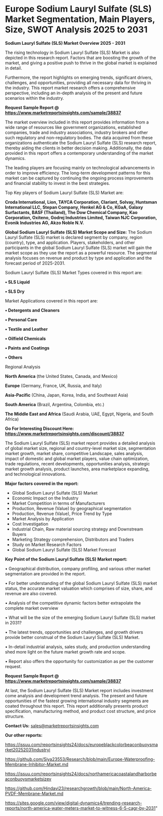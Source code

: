 # Europe Sodium Lauryl Sulfate (SLS) Market Segmentation, Main Players, Size, SWOT Analysis 2025 to 2031

<Strong> Sodium Lauryl Sulfate (SLS) Market Overview 2025 - 2031</strong>

The rising technology in Sodium Lauryl Sulfate (SLS) Market is also depicted in this research report. Factors that are boosting the growth of the market, and giving a positive push to thrive in the global market is explained in detail.

Furthermore, the report highlights on emerging trends, significant drivers, challenges, and opportunities, providing all necessary data for thriving in the industry. This report market research offers a comprehensive perspective, including an in-depth analysis of the present and future scenarios within the industry.

<strong>Request Sample Report @ <a href=https://www.marketreportsinsights.com/sample/38837>https://www.marketreportsinsights.com/sample/38837</a></strong>

The market overview included in this report provides information from a wide range of resources like government organizations, established companies, trade and industry associations, industry brokers and other such regulatory and non-regulatory bodies. The data acquired from these organizations authenticate the Sodium Lauryl Sulfate (SLS) research report, thereby aiding the clients in better decision making. Additionally, the data provided in this report offers a contemporary understanding of the market dynamics.

The leading players are focusing mainly on technological advancements in order to improve efficiency. The long-term development patterns for this market can be captured by continuing the ongoing process improvements and financial stability to invest in the best strategies.

Top Key players of Sodium Lauryl Sulfate (SLS) Market are:

<strong>Croda International, Lion, TAYCA Corporation, Clariant, Solvay, Huntsman International LLC, Stepan Company, Henkel AG & Co, KGaA, Galaxy Surfactants, BASF (Thailand), The Dow Chemical Company, Kao Corporation, Oxiteno, Godrej Industries Limited, Taiwan NJC Corporation, Evonik Industries AG, Akzo Noble N.V.</strong>

<strong><b>Global Sodium Lauryl Sulfate (SLS) Market Scope and Size:</b></strong>
The Sodium Lauryl Sulfate (SLS) market is declared segment by company, region (country), type, and application. Players, stakeholders, and other participants in the global Sodium Lauryl Sulfate (SLS) market will gain the market scope as they use the report as a powerful resource. The segmental analysis focuses on revenue and product by type and application and the forecast period of 2025-2031.

Sodium Lauryl Sulfate (SLS) Market Types covered in this report are:

<strong>•  SLS Liquid

•  SLS Dry</strong>

Market Applications covered in this report are:

<strong>•  Detergents and Cleaners

•  Personal Care

•  Textile and Leather

•  Oilfield Chemicals

•  Paints and Coatings

•  Others</strong> 

Regional Analysis

<strong>North America</strong> (the United States, Canada, and Mexico)

<strong>Europe</strong> (Germany, France, UK, Russia, and Italy)

<strong>Asia-Pacific</strong> (China, Japan, Korea, India, and Southeast Asia)

<strong>South America</strong> (Brazil, Argentina, Colombia, etc.)

<strong>The Middle East and Africa</strong> (Saudi Arabia, UAE, Egypt, Nigeria, and South Africa)

<strong>Go For Interesting Discount Here: <a href=https://www.marketreportsinsights.com/discount/38837>https://www.marketreportsinsights.com/discount/38837</a></strong>

The Sodium Lauryl Sulfate (SLS) market report provides a detailed analysis of global market size, regional and country-level market size, segmentation market growth, market share, competitive Landscape, sales analysis, impact of domestic and global market players, value chain optimization, trade regulations, recent developments, opportunities analysis, strategic market growth analysis, product launches, area marketplace expanding, and technological innovations.

<strong><b>Major factors covered in the report:</b></strong>
<ul>
  <li>Global Sodium Lauryl Sulfate (SLS) Market </li>
  <li>Economic Impact on the Industry</li>
  <li>Market Competition in terms of Manufacturers</li>
  <li>Production, Revenue (Value) by geographical segmentation</li>
  <li>Production, Revenue (Value), Price Trend by Type</li>
  <li>Market Analysis by Application</li>
  <li>Cost Investigation</li>
  <li>Industrial Chain, Raw material sourcing strategy and Downstream Buyers</li>
  <li>Marketing Strategy comprehension, Distributors and Traders</li>
  <li>Study on Market Research Factors</li>
  <li>Global Sodium Lauryl Sulfate (SLS) Market Forecast</li>
</ul>

<strong><b>Key Point of the Sodium Lauryl Sulfate (SLS) Market report:</b></strong>

• Geographical distribution, company profiling, and various other market segmentation are provided in the report.

• For better understanding of the global Sodium Lauryl Sulfate (SLS) market status, the accurate market valuation which comprises of size, share, and revenue are also covered.

• Analysis of the competitive dynamic factors better extrapolate the complete market overview

• What will be the size of the emerging Sodium Lauryl Sulfate (SLS) market in 2031?

• The latest trends, opportunities and challenges, and growth drivers provide better construal of the Sodium Lauryl Sulfate (SLS) Market.

• In-detail industrial analysis, sales study, and production understanding shed more light on the future market growth rate and scope.

• Report also offers the opportunity for customization as per the customer request.

<strong>Request Sample Report @ <a href=https://www.marketreportsinsights.com/sample/38837>https://www.marketreportsinsights.com/sample/38837</a></strong>

At last, the Sodium Lauryl Sulfate (SLS) Market report includes investment come analysis and development trend analysis. The present and future opportunities of the fastest growing international industry segments are coated throughout this report. This report additionally presents product specification, manufacturing method, and product cost structure, and price structure.

<strong>Contact Us:</strong>
sales@marketreportsinsights.com

<strong>Our other reports:</strong>

<a href=https://issuu.com/reportsinsights24/docs/europeblackcolorbeaconbuoysmarket20252031industryi>https://issuu.com/reportsinsights24/docs/europeblackcolorbeaconbuoysmarket20252031industryi</a>

<a href=https://github.com/Siya23553/Research/blob/main/Europe-Waterproofing-Membrane-Inhibitor-Market.md>https://github.com/Siya23553/Research/blob/main/Europe-Waterproofing-Membrane-Inhibitor-Market.md</a>

<a href=https://issuu.com/reportsinsights24/docs/northamericacoastalandharborbeaconbuoysmarketsizev>https://issuu.com/reportsinsights24/docs/northamericacoastalandharborbeaconbuoysmarketsizev</a>

<a href=https://github.com/Hindavi23/researchgrowth/blob/main/North-America-PVDF-Membrane-Market.md>https://github.com/Hindavi23/researchgrowth/blob/main/North-America-PVDF-Membrane-Market.md</a>

<a href=https://sites.google.com/view/digital-dynamics4/trending-research-reports/north-america-water-meters-market-to-witness-6-5-cagr-by-2031>https://sites.google.com/view/digital-dynamics4/trending-research-reports/north-america-water-meters-market-to-witness-6-5-cagr-by-2031</a>"
